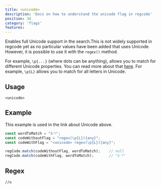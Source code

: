```yaml
---
title: <unicode>
description: 'Docs on how to understand the unicode flag in regcode'
position: 34
category: 'flags'
features:
---
```


Enables full Unicode support in the search.This is not widely supported in regcode yet as no particular values have been added that uses Unicode. However, it is possible to use it with the `regex()` method.

For example, `\p{...}` (where dots can be anything), allows you to match for different Unicode properties. You can read more about that [here](https://javascript.info/regexp-unicode). For example, `\p{L}` allows you to match for all letters in Unicode.

## Usage

`<unicode>`


## Example

This example is used in the link about Unicode above.

```ts
const wordToMatch = "ბㄱ";
const codeWithoutFlag = "regex(\p{L}){any}";
const codeWithFlag = "<unicode> regex(\p{L}){any}";

regCode.match(codeWithoutFlag, wordToMatch);    // null
regCode.match(codeWithFlag, wordToMatch);       // "ბㄱ"
```

## Regex

```regex
//u
```
